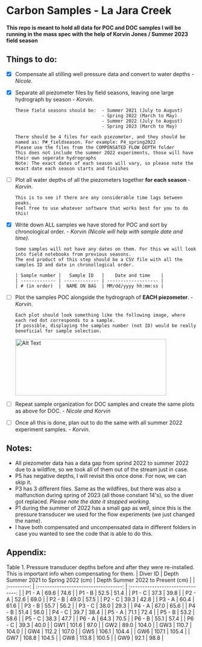 # Carbon Samples - La Jara Creek #
#### This repo is meant to hold all data for POC and DOC samples I will be running in the mass spec with the help of Korvin Jones / Summer 2023 field season ####

## Things to do: 
- [x] Compensate all stilling well pressure data and convert to water depths - *Nicole*.
- [x] Separate all piezometer files by field seasons, leaving one large hydrograph by season - *Korvin*.
      
      These field seasons should be:  - Summer 2021 (July to August)
                                      - Spring 2022 (March to May)
                                      - Summer 2022 (July to August)
                                      - Spring 2023 (March to May)
      
      There should be 4 files for each piezometer, and they should be named as: P#_fieldseason. For example: P4_spring2022
      Please use the files from the COMPENSATED FLOW DEPTH folder
      This does not include the summer 2022 experiments, those will have their own seperate hydrographs 
      Note: The exact dates of each season will vary, so please note the exact date each season starts and finishes
      
- [ ] Plot all water depths of all the piezometers together **for each season** - *Korvin*.

      This is to see if there are any considerable time lags between peaks.
      Feel free to use whatever software that works best for you to do this!
      
- [x] Write down ALL samples we have stored for POC and sort by chronological order. - *Korvin (Nicole will help with sample date and time)*. 

      Some samples will not have any dates on them. For this we will look into field notebooks from previous seasons.
      The end product of this step should be a CSV file with all the samples ID and date in chronollogical order.
      
      | Sample number |   Sample ID   |    Date and time    |
      | ------------- | ------------- | ------------------- |
      | # (in order)  |  NAME ON BAG  | MM/dd/yyyy hh:mm:ss |

- [ ] Plot the samples POC alongside the hydrograph of **EACH piezometer**. - *Korvin*.

      Each plot should look something like the following image, where each red dot corresponds to a sample.
      If possible, displaying the samples number (not ID) would be really beneficial for sample selection.

    <img src="https://cdn.discordapp.com/attachments/696204356650926092/1126929323597770933/image.png" alt="Alt Text" width="400" height="150">

- [ ] Repeat sample organization for DOC samples and create the same plots as above for DOC. - *Nicole and Korvin*

- [ ] Once all this is done, plan out to do the same with all summer 2022 experiment samples. - *Korvin*.


## Notes: 
- All piezometer data has a data gap from sprind 2022 to summer 2022 due to a wildfire, so we took all of them out of the stream just in case.
- P5 has negative depths, I will revisit this once done. For now, we can skip it. 
- P3 has 3 different files. Same as the wildfires, but there was also a malfunction during spring of 2023 (all those constant 14's), so the diver got replaced.
  *Please note the date it stopped working.*
- P1 during the summer of 2022 has a small gap as well, since this is the pressure transducer we used for the flow experiments (we just changed the name).
- I have both compensated and uncompensated data in different folders in case you wanted to see the code that is able to do this. 

## Appendix: 
Table 1. Pressure transducer depths before and after they were re-installed. This is important info when compensating for them.
| Diver ID    | Depth Summer 2021 to Spring 2022 (cm) | Depth Summer 2022 to Present (cm) |
| :---------: | :-----------------------------------: | :-------------------------------: |
| P1 - A      |                69.6                   |              74.6                 |
| P1 - B      |                52.5                   |              51.4                 |
| P1 - C      |                37.3                   |              39.8                 |
| P2 - A      |                52.6                   |              69.0                 |
| P2 - B      |                49.0                   |              57.5                 |
| P2 - C      |                39.3                   |              42.8                 |
| P3 - A      |                60.4                   |              61.6                 |
| P3 - B      |                55.7                   |              56.2                 |
| P3 - C      |                38.0                   |              29.3                 |
| P4 - A      |                67.0                   |              65.6                 |
| P4 - B      |                51.4                   |              56.0                 |
| P4 - C      |                39.7                   |              38.4                 |
| P5 - A      |                71.1                   |              72.4                 |
| P5 - B      |                53.2                   |              58.6                 |
| P5 - C      |                38.3                   |              47.7                 |
| P6 - A      |                64.3                   |              70.5                 |
| P6 - B      |                55.1                   |              57.4                 |
| P6 - C      |                39.3                   |              40.0                 |
| GW1         |                101.6                  |              97.0                 |
| GW2         |                89.0                   |              104.0                |
| GW3         |                110.7                  |              104.0                |
| GW4         |                112.2                  |              107.0                |
| GW5         |                106.1                  |              104.4                |
| GW6         |                107.1                  |              105.4                |
| GW7         |                108.8                  |              104.5                |
| GW8         |                113.8                  |              100.5                |
| GW9         |                92.1                   |              98.8                 |
